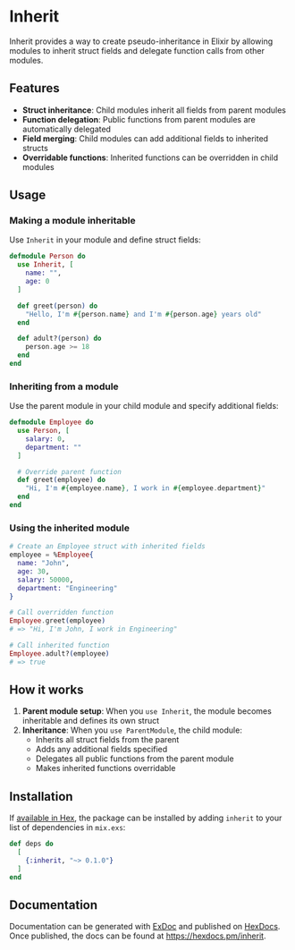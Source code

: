 # Inherit

Inherit provides a way to create pseudo-inheritance in Elixir by allowing modules to inherit struct fields and delegate function calls from other modules.

## Features

- **Struct inheritance**: Child modules inherit all fields from parent modules
- **Function delegation**: Public functions from parent modules are automatically delegated
- **Field merging**: Child modules can add additional fields to inherited structs
- **Overridable functions**: Inherited functions can be overridden in child modules

## Usage

### Making a module inheritable

Use `Inherit` in your module and define struct fields:

```elixir
defmodule Person do
  use Inherit, [
    name: "",
    age: 0
  ]

  def greet(person) do
    "Hello, I'm #{person.name} and I'm #{person.age} years old"
  end

  def adult?(person) do
    person.age >= 18
  end
end
```

### Inheriting from a module

Use the parent module in your child module and specify additional fields:

```elixir
defmodule Employee do
  use Person, [
    salary: 0,
    department: ""
  ]

  # Override parent function
  def greet(employee) do
    "Hi, I'm #{employee.name}, I work in #{employee.department}"
  end
end
```

### Using the inherited module

```elixir
# Create an Employee struct with inherited fields
employee = %Employee{
  name: "John",
  age: 30,
  salary: 50000,
  department: "Engineering"
}

# Call overridden function
Employee.greet(employee)
# => "Hi, I'm John, I work in Engineering"

# Call inherited function
Employee.adult?(employee)
# => true
```

## How it works

1. **Parent module setup**: When you `use Inherit`, the module becomes inheritable and defines its own struct
2. **Inheritance**: When you `use ParentModule`, the child module:
   - Inherits all struct fields from the parent
   - Adds any additional fields specified
   - Delegates all public functions from the parent module
   - Makes inherited functions overridable

## Installation

If [available in Hex](https://hex.pm/docs/publish), the package can be installed
by adding `inherit` to your list of dependencies in `mix.exs`:

```elixir
def deps do
  [
    {:inherit, "~> 0.1.0"}
  ]
end
```

## Documentation

Documentation can be generated with [ExDoc](https://github.com/elixir-lang/ex_doc)
and published on [HexDocs](https://hexdocs.pm). Once published, the docs can
be found at <https://hexdocs.pm/inherit>.

